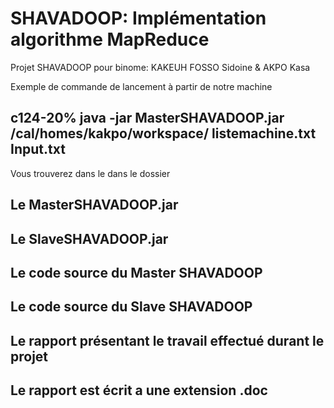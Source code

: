 # SHAVADOOP: Implémentation algorithme MapReduce

Projet SHAVADOOP pour binome: KAKEUH FOSSO Sidoine &amp; AKPO Kasa

Exemple de commande de lancement à partir de notre machine

## c124-20% java -jar MasterSHAVADOOP.jar /cal/homes/kakpo/workspace/ listemachine.txt Input.txt  

Vous trouverez dans le dans le dossier 

## Le MasterSHAVADOOP.jar

## Le SlaveSHAVADOOP.jar

## Le code source du Master SHAVADOOP

## Le code source du Slave SHAVADOOP

## Le rapport présentant le travail effectué durant le projet

## Le rapport est écrit a une extension .doc
